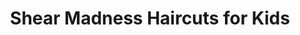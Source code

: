 ---
title: "Shear Madness Haircuts for Kids"
url: /buffalo/shear-madness-haircuts-for-kids/
shop: hairdresser
---